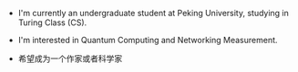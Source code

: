 + I'm currently an undergraduate student at Peking University, studying in Turing Class (CS).

+ I'm interested in Quantum Computing and Networking Measurement.

+ 希望成为一个作家或者科学家
